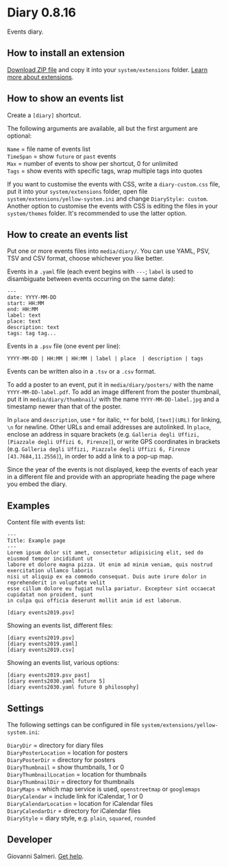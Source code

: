 # Diary 0.8.16

Events diary.

<p align="SCREENSHOT.png?raw=true" alt="Screenshot"></p>

## How to install an extension

[Download ZIP file](https://github.com/GiovanniSalmeri/yellow-diary/archive/refs/heads/main.zip) and copy it into your `system/extensions` folder. [Learn more about extensions](https://github.com/annaesvensson/yellow-update).

## How to show an events list

Create a `[diary]` shortcut.

The following arguments are available, all but the first argument are optional:

`Name` = file name of events list  
`TimeSpan` = show `future` or `past` events  
`Max` = number of events to show per shortcut, 0 for unlimited  
`Tags` = show events with specific tags, wrap multiple tags into quotes  

If you want to customise the events with CSS, write a `diary-custom.css` file, put it into your `system/extensions` folder, open file `system/extensions/yellow-system.ini` and change `DiaryStyle: custom`. Another option to customise the events with CSS is editing the files in your `system/themes` folder. It's recommended to use the latter option.

## How to create an events list

Put one or more events files into `media/diary/`. You can use YAML, PSV, TSV and CSV format, choose whichever you like better.

Events in a `.yaml` file (each event begins with `---`; `label` is used to disambiguate between events occurring on the same date):

    ---
    date: YYYY-MM-DD
    start: HH:MM
    end: HH:MM
    label: text
    place: text
    description: text
    tags: tag tag...

Events in a `.psv` file (one event per line):

    YYYY-MM-DD | HH:MM | HH:MM | label | place  | description | tags

Events can be written also in a `.tsv` or a `.csv` format.

To add a poster to an event, put it in `media/diary/posters/` with the name `YYYY-MM-DD-label.pdf`. To add an image different from the poster thumbnail, put it in `media/diary/thumbnail/` with the name `YYYY-MM-DD-label.jpg` and a timestamp newer than that of the poster.

In `place` and `description`, use `*` for italic, `**` for bold, `[text](URL)` for linking, `\n` for newline. Other URLs and email addresses are autolinked.  In `place`, enclose an address in square brackets (e.g. `Galleria degli Uffizi, [Piazzale degli Uffizi 6, Firenze]`), or write GPS coordinates in brackets (e.g. `Galleria degli Uffizi, Piazzale degli Uffizi 6, Firenze [43.7684,11.2556]`), in order to add a link to a pop-up map.

Since the year of the events is not displayed, keep the events of each year in a different file and provide with an appropriate heading the page where you embed the diary. 

## Examples

Content file with events list:

    ---
    Title: Example page
    ---
    Lorem ipsum dolor sit amet, consectetur adipisicing elit, sed do eiusmod tempor incididunt ut 
    labore et dolore magna pizza. Ut enim ad minim veniam, quis nostrud exercitation ullamco laboris 
    nisi ut aliquip ex ea commodo consequat. Duis aute irure dolor in reprehenderit in voluptate velit 
    esse cillum dolore eu fugiat nulla pariatur. Excepteur sint occaecat cupidatat non proident, sunt 
    in culpa qui officia deserunt mollit anim id est laborum.

    [diary events2019.psv]
    
Showing an events list, different files:

    [diary events2019.psv]
    [diary events2019.yaml]
    [diary events2019.csv]

Showing an events list, various options:

    [diary events2019.psv past]
    [diary events2030.yaml future 5]
    [diary events2030.yaml future 0 philosophy]

## Settings

The following settings can be configured in file `system/extensions/yellow-system.ini`:

`DiaryDir` = directory for diary files  
`DiaryPosterLocation` = location for posters  
`DiaryPosterDir` = directory for posters  
`DiaryThumbnail` = show thumbnails, 1 or 0  
`DiaryThumbnailLocation` = location for thumbnails  
`DiaryThumbnailDir` = directory for thumbnails  
`DiaryMaps` = which map service is used, `openstreetmap` or `googlemaps`  
`DiaryCalendar` = include link for iCalendar, 1 or 0  
`DiaryCalendarLocation` = location for iCalendar files  
`DiaryCalendarDir` = directory for iCalendar files  
`DiaryStyle` = diary style, e.g. `plain`, `squared`, `rounded`  

## Developer

Giovanni Salmeri. [Get help](https://datenstrom.se/yellow/help/).
